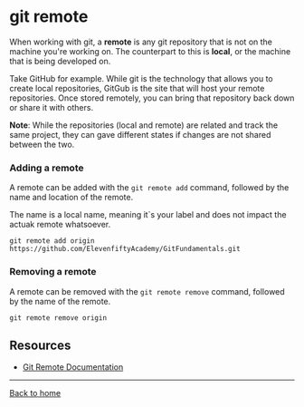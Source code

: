 # git remote

 When working with git, a **remote** is any git repository that is not on the machine you're working on. The counterpart to this is **local**, or the machine that is being developed on.

 Take GitHub for example. While git is the technology that allows you to create local repositories, GitGub is the site that will host your remote repositories. Once stored remotely, you can bring that repository back down or share it with others.

 **Note**: While the repositories (local and remote) are related and track the same project, they can gave different states if changes are not shared between the two.

### Adding a remote

A remote can be added with the `git remote add` command, followed by the name and location of the remote.

The name is a local name, meaning it`s your label and does not impact the actuak remote whatsoever.

 ```
 git remote add origin https://github.com/ElevenfiftyAcademy/GitFundamentals.git
 ```

### Removing a remote

A remote can be removed with the `git remote remove` command, followed by the name of the remote.

```
git remote remove origin
```

## Resources

- [Git Remote Documentation](https://git-scm.com/docs/git-commit)

---

[Back to home](../README.md)